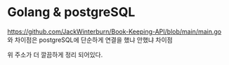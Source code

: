 # Golang & postgreSQL

https://github.com/JackWinterburn/Book-Keeping-API/blob/main/main.go 와 차이점은 postgreSQL에 단순하게 연결을 했냐 안했냐 차이점

위 주소가 더 깔끔하게 정리 되어있다.